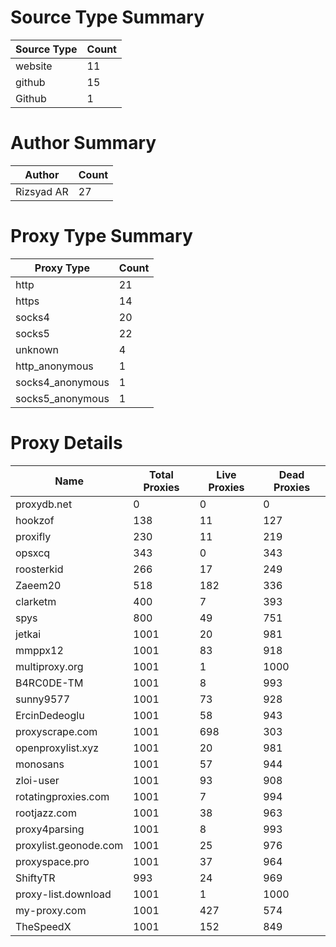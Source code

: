 # Source Type Summary

| Source Type | Count |
|-------------|-------|
| website | 11 |
| github | 15 |
| Github | 1 |


# Author Summary

| Author | Count |
|--------|-------|
| Rizsyad AR | 27 |


# Proxy Type Summary

| Proxy Type | Count |
|------------|-------|
| http | 21 |
| https | 14 |
| socks4 | 20 |
| socks5 | 22 |
| unknown | 4 |
| http_anonymous | 1 |
| socks4_anonymous | 1 |
| socks5_anonymous | 1 |


# Proxy Details

| Name | Total Proxies | Live Proxies | Dead Proxies |
|------|---------------|--------------|---------------|
| proxydb.net | 0 | 0 | 0 |
| hookzof | 138 | 11 | 127 |
| proxifly | 230 | 11 | 219 |
| opsxcq | 343 | 0 | 343 |
| roosterkid | 266 | 17 | 249 |
| Zaeem20 | 518 | 182 | 336 |
| clarketm | 400 | 7 | 393 |
| spys | 800 | 49 | 751 |
| jetkai | 1001 | 20 | 981 |
| mmppx12 | 1001 | 83 | 918 |
| multiproxy.org | 1001 | 1 | 1000 |
| B4RC0DE-TM | 1001 | 8 | 993 |
| sunny9577 | 1001 | 73 | 928 |
| ErcinDedeoglu | 1001 | 58 | 943 |
| proxyscrape.com | 1001 | 698 | 303 |
| openproxylist.xyz | 1001 | 20 | 981 |
| monosans | 1001 | 57 | 944 |
| zloi-user | 1001 | 93 | 908 |
| rotatingproxies.com | 1001 | 7 | 994 |
| rootjazz.com | 1001 | 38 | 963 |
| proxy4parsing | 1001 | 8 | 993 |
| proxylist.geonode.com | 1001 | 25 | 976 |
| proxyspace.pro | 1001 | 37 | 964 |
| ShiftyTR | 993 | 24 | 969 |
| proxy-list.download | 1001 | 1 | 1000 |
| my-proxy.com | 1001 | 427 | 574 |
| TheSpeedX | 1001 | 152 | 849 |
